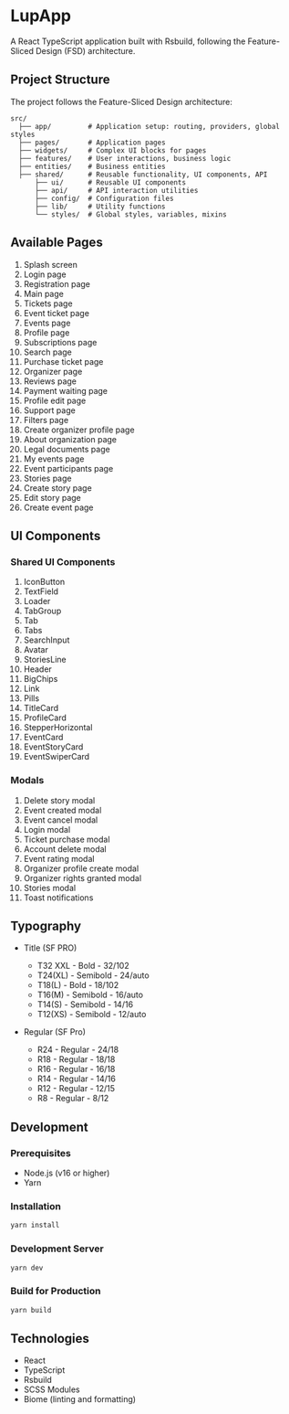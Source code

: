 # LupApp

A React TypeScript application built with Rsbuild, following the Feature-Sliced Design (FSD) architecture.

## Project Structure

The project follows the Feature-Sliced Design architecture:

```
src/
  ├── app/         # Application setup: routing, providers, global styles
  ├── pages/       # Application pages
  ├── widgets/     # Complex UI blocks for pages
  ├── features/    # User interactions, business logic
  ├── entities/    # Business entities
  ├── shared/      # Reusable functionality, UI components, API
      ├── ui/      # Reusable UI components
      ├── api/     # API interaction utilities
      ├── config/  # Configuration files
      ├── lib/     # Utility functions
      └── styles/  # Global styles, variables, mixins
```

## Available Pages

1. Splash screen
2. Login page
3. Registration page
4. Main page
5. Tickets page
6. Event ticket page
7. Events page
8. Profile page
9. Subscriptions page
10. Search page
11. Purchase ticket page
12. Organizer page
13. Reviews page
14. Payment waiting page
15. Profile edit page
16. Support page
17. Filters page
18. Create organizer profile page
19. About organization page
20. Legal documents page
21. My events page
22. Event participants page
23. Stories page
24. Create story page
25. Edit story page
26. Create event page

## UI Components

### Shared UI Components

1. IconButton
2. TextField
3. Loader
4. TabGroup
5. Tab
6. Tabs
7. SearchInput
8. Avatar
9. StoriesLine
10. Header
11. BigChips
12. Link
13. Pills
14. TitleCard
15. ProfileCard
16. StepperHorizontal
17. EventCard
18. EventStoryCard
19. EventSwiperCard

### Modals

1. Delete story modal
2. Event created modal
3. Event cancel modal
4. Login modal
5. Ticket purchase modal
6. Account delete modal
7. Event rating modal
8. Organizer profile create modal
9. Organizer rights granted modal
10. Stories modal
11. Toast notifications

## Typography

- Title (SF PRO)

  - T32 XXL - Bold - 32/102
  - T24(XL) - Semibold - 24/auto
  - T18(L) - Bold - 18/102
  - T16(M) - Semibold - 16/auto
  - T14(S) - Semibold - 14/16
  - T12(XS) - Semibold - 12/auto

- Regular (SF Pro)
  - R24 - Regular - 24/18
  - R18 - Regular - 18/18
  - R16 - Regular - 16/18
  - R14 - Regular - 14/16
  - R12 - Regular - 12/15
  - R8 - Regular - 8/12

## Development

### Prerequisites

- Node.js (v16 or higher)
- Yarn

### Installation

```bash
yarn install
```

### Development Server

```bash
yarn dev
```

### Build for Production

```bash
yarn build
```

## Technologies

- React
- TypeScript
- Rsbuild
- SCSS Modules
- Biome (linting and formatting)
